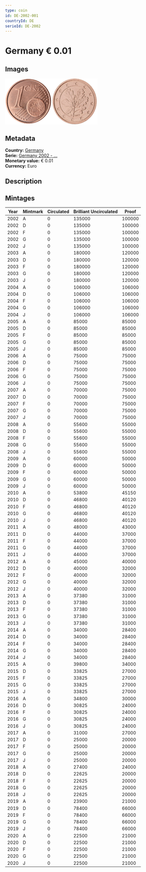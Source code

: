 ```yaml
---
type: coin
id: DE-2002-001
countryId: DE
serieId: DE-2002
---
```


# Germany € 0.01

## Images

<img src="../../../Images/common-2002-001.png" height="150" alt="Front image"><img src="Images/germany-2002-001.png" height="150" alt="Back image">

## Metadata

**Country:** [Germany](../index.md)\
**Serie:** [Germany 2002 - ...](index.md)\
**Monetary value:** € 0.01\
**Currency:** Euro

## Description


## Mintages

| Year | Mintmark | Circulated | Brilliant Uncirculated | Proof |
| ---- | -------- | ---------- | ---------------------- | ----- |
| 2002 | A | 0| 135000 | 100000 |
| 2002 | D | 0| 135000 | 100000 |
| 2002 | F | 0| 135000 | 100000 |
| 2002 | G | 0| 135000 | 100000 |
| 2002 | J | 0| 135000 | 100000 |
| 2003 | A | 0| 180000 | 120000 |
| 2003 | D | 0| 180000 | 120000 |
| 2003 | F | 0| 180000 | 120000 |
| 2003 | G | 0| 180000 | 120000 |
| 2003 | J | 0| 180000 | 120000 |
| 2004 | A | 0| 106000 | 106000 |
| 2004 | D | 0| 106000 | 106000 |
| 2004 | F | 0| 106000 | 106000 |
| 2004 | G | 0| 106000 | 106000 |
| 2004 | J | 0| 106000 | 106000 |
| 2005 | A | 0| 85000 | 85000 |
| 2005 | D | 0| 85000 | 85000 |
| 2005 | F | 0| 85000 | 85000 |
| 2005 | G | 0| 85000 | 85000 |
| 2005 | J | 0| 85000 | 85000 |
| 2006 | A | 0| 75000 | 75000 |
| 2006 | D | 0| 75000 | 75000 |
| 2006 | F | 0| 75000 | 75000 |
| 2006 | G | 0| 75000 | 75000 |
| 2006 | J | 0| 75000 | 75000 |
| 2007 | A | 0| 70000 | 75000 |
| 2007 | D | 0| 70000 | 75000 |
| 2007 | F | 0| 70000 | 75000 |
| 2007 | G | 0| 70000 | 75000 |
| 2007 | J | 0| 70000 | 75000 |
| 2008 | A | 0| 55600 | 55000 |
| 2008 | D | 0| 55600 | 55000 |
| 2008 | F | 0| 55600 | 55000 |
| 2008 | G | 0| 55600 | 55000 |
| 2008 | J | 0| 55600 | 55000 |
| 2009 | A | 0| 60000 | 50000 |
| 2009 | D | 0| 60000 | 50000 |
| 2009 | F | 0| 60000 | 50000 |
| 2009 | G | 0| 60000 | 50000 |
| 2009 | J | 0| 60000 | 50000 |
| 2010 | A | 0| 53800 | 45150 |
| 2010 | D | 0| 46800 | 40120 |
| 2010 | F | 0| 46800 | 40120 |
| 2010 | G | 0| 46800 | 40120 |
| 2010 | J | 0| 46800 | 40120 |
| 2011 | A | 0| 48000 | 43000 |
| 2011 | D | 0| 44000 | 37000 |
| 2011 | F | 0| 44000 | 37000 |
| 2011 | G | 0| 44000 | 37000 |
| 2011 | J | 0| 44000 | 37000 |
| 2012 | A | 0| 45000 | 40000 |
| 2012 | D | 0| 40000 | 32000 |
| 2012 | F | 0| 40000 | 32000 |
| 2012 | G | 0| 40000 | 32000 |
| 2012 | J | 0| 40000 | 32000 |
| 2013 | A | 0| 37380 | 31000 |
| 2013 | D | 0| 37380 | 31000 |
| 2013 | F | 0| 37380 | 31000 |
| 2013 | G | 0| 37380 | 31000 |
| 2013 | J | 0| 37380 | 31000 |
| 2014 | A | 0| 34000 | 28400 |
| 2014 | D | 0| 34000 | 28400 |
| 2014 | F | 0| 34000 | 28400 |
| 2014 | G | 0| 34000 | 28400 |
| 2014 | J | 0| 34000 | 28400 |
| 2015 | A | 0| 39800 | 34000 |
| 2015 | D | 0| 33825 | 27000 |
| 2015 | F | 0| 33825 | 27000 |
| 2015 | G | 0| 33825 | 27000 |
| 2015 | J | 0| 33825 | 27000 |
| 2016 | A | 0| 34800 | 30000 |
| 2016 | D | 0| 30825 | 24000 |
| 2016 | F | 0| 30825 | 24000 |
| 2016 | G | 0| 30825 | 24000 |
| 2016 | J | 0| 30825 | 24000 |
| 2017 | A | 0| 31000 | 27000 |
| 2017 | D | 0| 25000 | 20000 |
| 2017 | F | 0| 25000 | 20000 |
| 2017 | G | 0| 25000 | 20000 |
| 2017 | J | 0| 25000 | 20000 |
| 2018 | A | 0| 27400 | 24000 |
| 2018 | D | 0| 22625 | 20000 |
| 2018 | F | 0| 22625 | 20000 |
| 2018 | G | 0| 22625 | 20000 |
| 2018 | J | 0| 22625 | 20000 |
| 2019 | A | 0| 23900 | 21000 |
| 2019 | D | 0| 78400 | 66000 |
| 2019 | F | 0| 78400 | 66000 |
| 2019 | G | 0| 78400 | 66000 |
| 2019 | J | 0| 78400 | 66000 |
| 2020 | A | 0| 22500 | 21000 |
| 2020 | D | 0| 22500 | 21000 |
| 2020 | F | 0| 22500 | 21000 |
| 2020 | G | 0| 22500 | 21000 |
| 2020 | J | 0| 22500 | 21000 |
